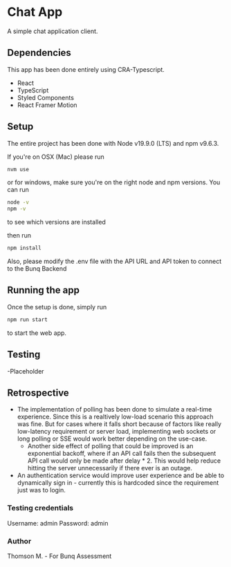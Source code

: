 # Chat App

A simple chat application client.

## Dependencies

This app has been done entirely using CRA-Typescript.
 * React
 * TypeScript
 * Styled Components
 * React Framer Motion

## Setup

The entire project has been done with Node v19.9.0 (LTS) and npm v9.6.3. 

If you're on OSX (Mac) please run
```bash
nvm use
```

or for windows, make sure you're on the right node and npm versions. You can run 
```bash
node -v
npm -v
```
to see which versions are installed

then run 

```bash
npm install
```

Also, please modify the .env file with the API URL and API token to connect to the Bunq Backend

## Running the app

Once the setup is done, simply run 
```bash
npm run start 
```
to start the web app. 

## Testing

-Placeholder

## Retrospective

* The implementation of polling has been done to simulate a real-time experience. Since this is a realtively low-load scenario this approach was fine. But for cases where it falls short because of factors like really low-latency requirement or server load, implementing web sockets or long polling or SSE would work better depending on the use-case.
    * Another side effect of polling that could be improved is an exponential backoff, where if an API call fails then the subsequent API call would only be made after delay * 2. This would help reduce hitting the server unnecessarily if there ever is an outage. 
* An authentication service would improve user experience and be able to dynamically sign in - currently this is hardcoded since the requirement just was to login.

### Testing credentials

 Username: admin
 Password: admin

### Author

Thomson M. - For Bunq Assessment


